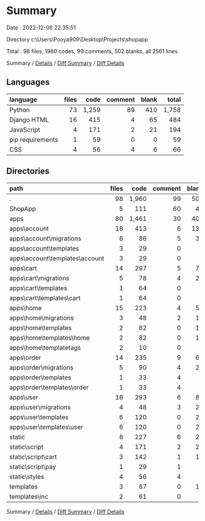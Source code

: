 # Summary

Date : 2022-12-06 22:35:51

Directory c:\\Users\\Pooya909\\Desktop\\Projects\\shopapp

Total : 98 files,  1960 codes, 99 comments, 502 blanks, all 2561 lines

Summary / [Details](details.md) / [Diff Summary](diff.md) / [Diff Details](diff-details.md)

## Languages
| language | files | code | comment | blank | total |
| :--- | ---: | ---: | ---: | ---: | ---: |
| Python | 73 | 1,259 | 89 | 410 | 1,758 |
| Django HTML | 16 | 415 | 4 | 65 | 484 |
| JavaScript | 4 | 171 | 2 | 21 | 194 |
| pip requirements | 1 | 59 | 0 | 0 | 59 |
| CSS | 4 | 56 | 4 | 6 | 66 |

## Directories
| path | files | code | comment | blank | total |
| :--- | ---: | ---: | ---: | ---: | ---: |
| . | 98 | 1,960 | 99 | 502 | 2,561 |
| ShopApp | 5 | 111 | 60 | 49 | 220 |
| apps | 80 | 1,461 | 30 | 409 | 1,900 |
| apps\\account | 18 | 413 | 6 | 132 | 551 |
| apps\\account\\migrations | 6 | 86 | 5 | 32 | 123 |
| apps\\account\\templates | 3 | 29 | 0 | 7 | 36 |
| apps\\account\\templates\\account | 3 | 29 | 0 | 7 | 36 |
| apps\\cart | 14 | 297 | 5 | 70 | 372 |
| apps\\cart\\migrations | 5 | 78 | 4 | 26 | 108 |
| apps\\cart\\templates | 1 | 64 | 0 | 4 | 68 |
| apps\\cart\\templates\\cart | 1 | 64 | 0 | 4 | 68 |
| apps\\home | 15 | 223 | 4 | 57 | 284 |
| apps\\home\\migrations | 3 | 48 | 2 | 14 | 64 |
| apps\\home\\templates | 2 | 82 | 0 | 15 | 97 |
| apps\\home\\templates\\home | 2 | 82 | 0 | 15 | 97 |
| apps\\home\\templatetags | 2 | 10 | 0 | 4 | 14 |
| apps\\order | 14 | 235 | 9 | 68 | 312 |
| apps\\order\\migrations | 5 | 90 | 4 | 26 | 120 |
| apps\\order\\templates | 1 | 33 | 4 | 6 | 43 |
| apps\\order\\templates\\order | 1 | 33 | 4 | 6 | 43 |
| apps\\user | 18 | 293 | 6 | 81 | 380 |
| apps\\user\\migrations | 4 | 48 | 3 | 20 | 71 |
| apps\\user\\templates | 6 | 120 | 0 | 21 | 141 |
| apps\\user\\templates\\user | 6 | 120 | 0 | 21 | 141 |
| static | 8 | 227 | 6 | 27 | 260 |
| static\\script | 4 | 171 | 2 | 21 | 194 |
| static\\script\\cart | 3 | 142 | 1 | 17 | 160 |
| static\\script\\pay | 1 | 29 | 1 | 4 | 34 |
| static\\styles | 4 | 56 | 4 | 6 | 66 |
| templates | 3 | 87 | 0 | 12 | 99 |
| templates\\inc | 2 | 61 | 0 | 5 | 66 |

Summary / [Details](details.md) / [Diff Summary](diff.md) / [Diff Details](diff-details.md)